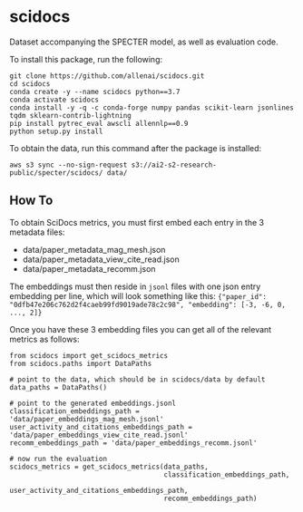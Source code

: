 # scidocs
Dataset accompanying the SPECTER model, as well as evaluation code.

To install this package, run the following:

```
git clone https://github.com/allenai/scidocs.git
cd scidocs
conda create -y --name scidocs python==3.7
conda activate scidocs
conda install -y -q -c conda-forge numpy pandas scikit-learn jsonlines tqdm sklearn-contrib-lightning
pip install pytrec_eval awscli allennlp==0.9
python setup.py install
```

To obtain the data, run this command after the package is installed:

`aws s3 sync --no-sign-request s3://ai2-s2-research-public/specter/scidocs/ data/`

## How To
To obtain SciDocs metrics, you must first embed each entry in the 3 metadata files:

- data/paper_metadata_mag_mesh.json
- data/paper_metadata_view_cite_read.json
- data/paper_metadata_recomm.json

The embeddings must then reside in `jsonl` files with one json entry embedding per line, which will look something like this:
`{"paper_id": "0dfb47e206c762d2f4caeb99fd9019ade78c2c98", "embedding": [-3, -6, 0, ..., 2]}`

Once you have these 3 embedding files you can get all of the relevant metrics as follows:

```
from scidocs import get_scidocs_metrics
from scidocs.paths import DataPaths

# point to the data, which should be in scidocs/data by default
data_paths = DataPaths()

# point to the generated embeddings.jsonl
classification_embeddings_path = 'data/paper_embeddings_mag_mesh.jsonl'
user_activity_and_citations_embeddings_path = 'data/paper_embeddings_view_cite_read.jsonl'
recomm_embeddings_path = 'data/paper_embeddings_recomm.jsonl'

# now run the evaluation
scidocs_metrics = get_scidocs_metrics(data_paths,
                                      classification_embeddings_path,
                                      user_activity_and_citations_embeddings_path,
                                      recomm_embeddings_path)
```
